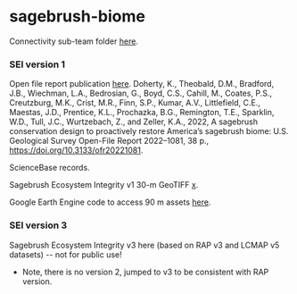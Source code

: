 # sagebrush-biome

Connectivity sub-team folder [here]([url](https://drive.google.com/drive/folders/1l8NaRSp1cc8pyF0tBLTcW-b5nZwj1v7e)).

### SEI version 1
Open file report publication [here](https://pubs.er.usgs.gov/publication/ofr20221081).
Doherty, K., Theobald, D.M., Bradford, J.B., Wiechman, L.A., Bedrosian, G., Boyd, C.S., Cahill, M., Coates, P.S., Creutzburg, M.K., Crist, M.R., Finn, S.P., Kumar, A.V., Littlefield, C.E., Maestas, J.D., Prentice, K.L., Prochazka, B.G., Remington, T.E., Sparklin, W.D., Tull, J.C., Wurtzebach, Z., and Zeller, K.A., 2022, A sagebrush conservation design to proactively restore America’s sagebrush biome: U.S. Geological Survey Open-File Report 2022–1081, 38 p., https://doi.org/10.3133/ofr20221081.

ScienceBase records.

Sagebrush Ecosystem Integrity v1 30-m GeoTIFF [x]([url](https://drive.google.com/drive/folders/1CdiUZkU2-4Kj8P7e2Mly3QDGC1Iqmwm0?usp=share_link)).

Google Earth Engine code to access 90 m assets [here]([url](https://code.earthengine.google.com/d0d1a32b087395959c5f750bc59cf591)).

 
### SEI version 3 

Sagebrush Ecosystem Integrity v3 here (based on RAP v3 and LCMAP v5 datasets) -- not for public use!

- Note, there is no version 2, jumped to v3 to be consistent with RAP version.
